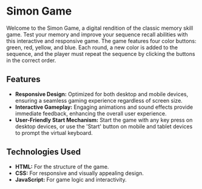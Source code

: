 
<h1>Simon Game</h1>
    <p>Welcome to the Simon Game, a digital rendition of the classic memory skill game. Test your memory and improve your sequence recall abilities with this interactive and responsive game. The game features four color buttons: green, red, yellow, and blue. Each round, a new color is added to the sequence, and the player must repeat the sequence by clicking the buttons in the correct order.</p>
    <h2>Features</h2>
    <ul>
        <li><strong>Responsive Design:</strong> Optimized for both desktop and mobile devices, ensuring a seamless gaming experience regardless of screen size.</li>
        <li><strong>Interactive Gameplay:</strong> Engaging animations and sound effects provide immediate feedback, enhancing the overall user experience.</li>
        <li><strong>User-Friendly Start Mechanism:</strong> Start the game with any key press on desktop devices, or use the 'Start' button on mobile and tablet devices to prompt the virtual keyboard.</li>
    </ul>
    <h2>Technologies Used</h2>
    <ul>
        <li><strong>HTML:</strong> For the structure of the game.</li>
        <li><strong>CSS:</strong> For responsive and visually appealing design.</li>
        <li><strong>JavaScript:</strong> For game logic and interactivity.</li>
    </ul>
